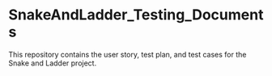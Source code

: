 # SnakeAndLadder_Testing_Documents
This repository contains the user story, test plan, and test cases for the Snake and Ladder project.
